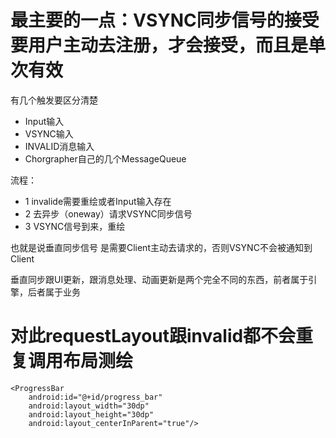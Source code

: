 # 最主要的一点：VSYNC同步信号的接受要用户主动去注册，才会接受，而且是单次有效



有几个触发要区分清楚

* Input输入
* VSYNC输入
* INVALID消息输入
* Chorgrapher自己的几个MessageQueue

流程：

* 1 invalide需要重绘或者Input输入存在
* 2 去异步（oneway）请求VSYNC同步信号
* 3 VSYNC信号到来，重绘

也就是说垂直同步信号 是需要Client主动去请求的，否则VSYNC不会被通知到Client

垂直同步跟UI更新，跟消息处理、动画更新是两个完全不同的东西，前者属于引擎，后者属于业务

# 对此requestLayout跟invalid都不会重复调用布局测绘

    <ProgressBar
        android:id="@+id/progress_bar"
        android:layout_width="30dp"
        android:layout_height="30dp"
        android:layout_centerInParent="true"/>
